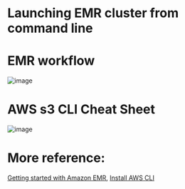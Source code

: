 # Launching EMR cluster from command line

# EMR workflow

![image](https://user-images.githubusercontent.com/56880104/142663511-3422296d-df4c-4c3b-9bea-c8f7c5eaed51.png)

# AWS s3 CLI Cheat Sheet

![image](https://user-images.githubusercontent.com/56880104/142663554-e778982d-6a3f-4ce6-a113-d942c4ac3587.png)

# More reference:
[Getting started with Amazon EMR](https://docs.aws.amazon.com/emr/latest/ManagementGuide/emr-gs.html#emr-getting-started-plan-and-configure), [Install AWS CLI](https://docs.aws.amazon.com/cli/latest/userguide/getting-started-install.html)
